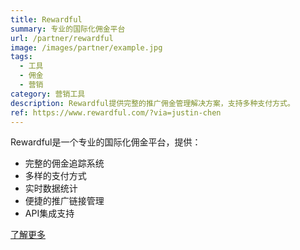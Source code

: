 ```yaml
---
title: Rewardful
summary: 专业的国际化佣金平台
url: /partner/rewardful
image: /images/partner/example.jpg
tags:
  - 工具
  - 佣金
  - 营销
category: 营销工具
description: Rewardful提供完整的推广佣金管理解决方案，支持多种支付方式。
ref: https://www.rewardful.com/?via=justin-chen
---
```


Rewardful是一个专业的国际化佣金平台，提供：

- 完整的佣金追踪系统
- 多样的支付方式
- 实时数据统计
- 便捷的推广链接管理
- API集成支持

[了解更多](https://www.rewardful.com/?via=justin-chen)

